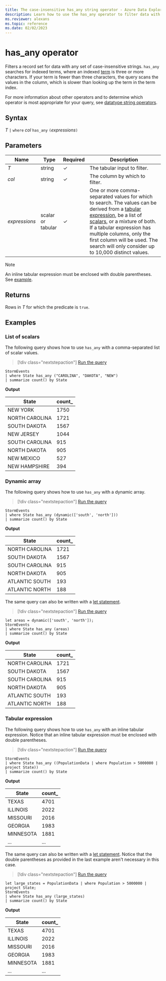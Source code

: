 ```yaml
---
title: The case-insensitive has_any string operator - Azure Data Explorer
description: Learn how to use the has_any operator to filter data with any set of case-insensitive strings.
ms.reviewer: alexans
ms.topic: reference
ms.date: 02/02/2023
---
```

# has_any operator

Filters a record set for data with any set of case-insensitive strings. `has_any` searches for indexed terms, where an indexed [term](datatypes-string-operators.md#what-is-a-term) is three or more characters. If your term is fewer than three characters, the query scans the values in the column, which is slower than looking up the term in the term index.

For more information about other operators and to determine which operator is most appropriate for your query, see [datatype string operators](datatypes-string-operators.md).

## Syntax

*T* `|` `where` *col* `has_any` `(`*expressions*`)`

## Parameters

| Name | Type | Required | Description |
|--|--|--|--|
| *T* | string | &check; | The tabular input to filter.|
| *col* | string | &check; | The column by which to filter.|
| *expressions* | scalar or tabular | &check; | One or more comma-separated values for which to search. The values can be derived from a [tabular expression](tabularexpressionstatements.md), be a list of [scalars](scalar-data-types/index.md), or a mixture of both. If a tabular expression has multiple columns, only the first column will be used. The search will only consider up to 10,000 distinct values.|

> [!NOTE]
> An inline tabular expression must be enclosed with double parentheses. See [example](#tabular-expression).

## Returns

Rows in *T* for which the predicate is `true`.

## Examples

### List of scalars

The following query shows how to use `has_any` with a comma-separated list of scalar values.

> [!div class="nextstepaction"]
> <a href="https://dataexplorer.azure.com/clusters/help/databases/Samples?query=H4sIAAAAAAAAAwsuyS/KdS1LzSspVuDlqlEoz0gtSlUILkksSVXISCyOT8yrVNBQcnYM8vfx9HNU0lFQcnH09g8Bs/xcw5U0wbqKS3NzE4syq1IVkvNL80o0NBWSKiGGAACHltT/YAAAAA==" target="_blank">Run the query</a>

```kusto
StormEvents 
| where State has_any ("CAROLINA", "DAKOTA", "NEW") 
| summarize count() by State
```

**Output**

|State|count_|
|---|---|
|NEW YORK|1750|
|NORTH CAROLINA|1721|
|SOUTH DAKOTA|1567|
|NEW JERSEY|1044|
|SOUTH CAROLINA|915|
|NORTH DAKOTA|905|
|NEW MEXICO|527|
|NEW HAMPSHIRE|394|

### Dynamic array

The following query shows how to use `has_any` with a dynamic array.

> [!div class="nextstepaction"]
> <a href="https://dataexplorer.azure.com/clusters/help/databases/Samples?query=H4sIAAAAAAAAAwsuyS/KdS1LzSspVuDlqlEoz0gtSlUILkksSVXISCyOT8yrVNBIqcxLzM1M1ohWL84vLclQ11FQz8svAjJiNTVBmopLc3MTizKrUhWS80vzSjQ0FZIqIWYAAIx5b2ZfAAAA" target="_blank">Run the query</a>

```kusto
StormEvents 
| where State has_any (dynamic(['south', 'north']))
| summarize count() by State
```

**Output**

|State|count_|
|---|---|
|NORTH CAROLINA|1721|
|SOUTH DAKOTA|1567|
|SOUTH CAROLINA|915|
|NORTH DAKOTA|905|
|ATLANTIC SOUTH|193|
|ATLANTIC NORTH|188|

The same query can also be written with a [let statement](letstatement.md).

> [!div class="nextstepaction"]
> <a href="https://dataexplorer.azure.com/clusters/help/databases/Samples?query=H4sIAAAAAAAAAyWMQQrCMBBF9z3F3yUBbyBdeoIuRWRsB1IwE5iZtER6eIvuHrzHe7ODlMkwYulCZZ3jPVhtnsMFQaqe8EjXYfKq5baxuGE4sGdWxuTkjEz2JOmIv1E6rbVSSNcPY65NPCa8+j/+AmgCW+9wAAAA" target="_blank">Run the query</a>

```kusto
let areas = dynamic(['south', 'north']);
StormEvents 
| where State has_any (areas)
| summarize count() by State
```

**Output**

|State|count_|
|---|---|
|NORTH CAROLINA|1721|
|SOUTH DAKOTA|1567|
|SOUTH CAROLINA|915|
|NORTH DAKOTA|905|
|ATLANTIC SOUTH|193|
|ATLANTIC NORTH|188|

### Tabular expression

The following query shows how to use `has_any` with an inline tabular expression. Notice that an inline tabular expression must be enclosed with double parentheses.

> [!div class="nextstepaction"]
> <a href="https://dataexplorer.azure.com/clusters/help/databases/Samples?query=H4sIAAAAAAAAAwsuyS/KdS1LzSspVuDlqlEoz0gtSlUILkksSVXISCyOT8yrVNDQCMgvKM1JLMnMz3NJLElUgClDCCvYKZgagAFQsqAoPys1uQRiiqYmyNji0tzcxKLMqlSF5PzSvBINTYWkSog8AMlS+PGBAAAA" target="_blank">Run the query</a>

```kusto
StormEvents 
| where State has_any ((PopulationData | where Population > 5000000 | project State))
| summarize count() by State
```

**Output**

|State|count_|
|--|--|
|TEXAS |4701|
|ILLINOIS |2022|
|MISSOURI |2016|
|GEORGIA |1983|
|MINNESOTA |1881|
|...|...|

The same query can also be written with a [let statement](letstatement.md). Notice that the double parentheses as provided in the last example aren't necessary in this case.

> [!div class="nextstepaction"]
> <a href="https://dataexplorer.azure.com/clusters/help/databases/Samples?query=H4sIAAAAAAAAA02NsQrCQBBE+0D+Ycqks7ESrbQX8gFhDYuJ3N2G3b1IxI/XRIRMOW8eE9gRSO/cmpOz4YirjDmQD5LO5IQ3nj0rb2qcsN+t+cJR5cGdo1n0Q1k0LhovEyc3lMVfXil6spbSjGr7WC8ryzGSDi9GJzl5VeM2/6QPjBKdkqEAAAA=" target="_blank">Run the query</a>

```kusto
let large_states = PopulationData | where Population > 5000000 | project State;
StormEvents 
| where State has_any (large_states)
| summarize count() by State
```

**Output**

|State|count_|
|--|--|
|TEXAS |4701|
|ILLINOIS |2022|
|MISSOURI |2016|
|GEORGIA |1983|
|MINNESOTA |1881|
|...|...|